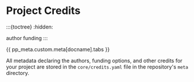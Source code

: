 # Project Credits

:::{toctree}
:hidden:

author
funding
:::


{{ pp_meta.custom.meta[docname].tabs }}


All metadata declaring the authors, funding options, and other credits for your project
are stored in the `core/credits.yaml` file in the repository's `meta` directory.
